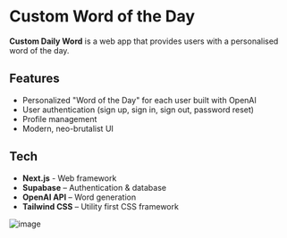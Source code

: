 # Custom Word of the Day

**Custom Daily Word** is a web app that provides users with a personalised word of the day.

## Features

- Personalized "Word of the Day" for each user built with OpenAI
- User authentication (sign up, sign in, sign out, password reset)
- Profile management
- Modern, neo-brutalist UI

## Tech

- **Next.js** - Web framework
- **Supabase** – Authentication & database
- **OpenAI API** – Word generation
- **Tailwind CSS** – Utility first CSS framework


![image](https://github.com/user-attachments/assets/e2a9b9a4-f5f9-40a4-8d9a-2bfc7f72268f)
